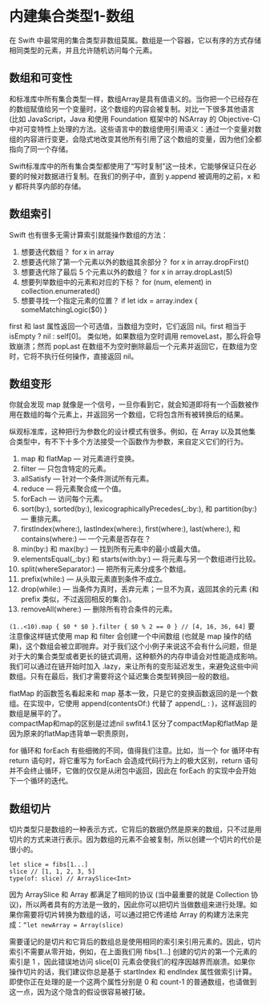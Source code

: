 # 内建集合类型1-数组

在 Swift 中最常用的集合类型非数组莫属。数组是一个容器，它以有序的方式存储相同类型的元素，并且允许随机访问每个元素。

## 数组和可变性

和标准库中所有集合类型一样，数组Array是具有值语义的。当你把一个已经存在的数组赋值给另一个变量时，这个数组的内容会被复制。对比一下很多其他语言 (比如 JavaScript，Java 和使用 Foundation 框架中的 NSArray 的 Objective-C) 中对可变特性上处理的方法。这些语言中的数组使用引用语义：通过一个变量对数组的内容进行变更，会隐式地改变其他所有引用了这个数组的变量，因为他们全都指向了同一个存储。

Swift标准库中的所有集合类型都使用了“写时复制”这一技术，它能够保证只在必要的时候对数据进行复制。在我们的例子中，直到 y.append 被调用的之前，x 和 y 都将共享内部的存储。


## 数组索引

Swift 也有很多无需计算索引就能操作数组的方法：
1. 想要迭代数组？ for x in array
2. 想要迭代除了第一个元素以外的数组其余部分？ for x in array.dropFirst()
3. 想要迭代除了最后 5 个元素以外的数组？ for x in array.dropLast(5)
4. 想要列举数组中的元素和对应的下标？ for (num, element) in collection.enumerated()
5. 想要寻找一个指定元素的位置？ if let idx = array.index { someMatchingLogic($0) }  

first 和 last 属性返回一个可选值，当数组为空时，它们返回 nil。first 相当于 isEmpty ? nil : self[0]。 
类似地，如果数组为空时调用 removeLast，那么将会导致崩溃；然而 popLast 在数组不为空时删除最后一个元素并返回它，在数组为空时，它将不执行任何操作，直接返回 nil。


## 数组变形

你就会发现 map 就像是一个信号，一旦你看到它，就会知道即将有一个函数被作用在数组的每个元素上，并返回另一个数组，它将包含所有被转换后的结果。

纵观标准库，这种把行为参数化的设计模式有很多。例如，在 Array 以及其他集合类型中，有不下十多个方法接受一个函数作为参数，来自定义它们的行为。
1. map 和 flatMap — 对元素进行变换。
2. filter — 只包含特定的元素。
3. allSatisfy — 针对一个条件测试所有元素。
4. reduce — 将元素聚合成一个值。
5. forEach — 访问每个元素。
5. sort(by:), sorted(by:), lexicographicallyPrecedes(_:by:), 和 partition(by:) — 重排元素。
6. firstIndex(where:), lastIndex(where:), first(where:), last(where:), 和 contains(where:) — 一个元素是否存在？
7. min(by:) 和 max(by:) — 找到所有元素中的最小或最大值。
8. elementsEqual(_:by:) 和 starts(with:by:) — 将元素与另一个数组进行比较。
9. split(whereSeparator:) — 把所有元素分成多个数组。
10. prefix(while:) — 从头取元素直到条件不成立。
11. drop(while:) — 当条件为真时，丢弃元素；一旦不为真，返回其余的元素 (和 prefix 类似，不过返回相反的集合)。
12. removeAll(where:) — 删除所有符合条件的元素。

`(1..<10).map { $0 * $0 }.filter { $0 % 2 == 0 } // [4, 16, 36, 64]` 要注意像这样链式使用 map 和 filter 会创建一个中间数组 (也就是 map 操作的结果)，这个数组会被立即抛弃。对于我们这个小例子来说这不会有什么问题，但是对于大的集合类型或者更长的链式调用，这种额外的内存申请会对性能造成影响。我们可以通过在链开始时加入 .lazy，来让所有的变形延迟发生，来避免这些中间数组。只有在最后，我们才需要将这个延迟集合类型转换回一般的数组。

flatMap 的函数签名看起来和 map 基本一致，只是它的变换函数返回的是一个数组。在实现中，它使用 append(contentsOf:) 代替了 append(_ : )，这样返回的数组是展平的了。  
compactMap和map的区别是过滤nil  swfit4.1 区分了compactMap和flatMap 是因为原来的flatMap违背单一职责原则，

for 循环和 forEach 有些细微的不同，值得我们注意。比如，当一个 for 循环中有 return 语句时，将它重写为 forEach 会造成代码行为上的极大区别，return 语句并不会终止循环，它做的仅仅是从闭包中返回，因此在 forEach 的实现中会开始下一个循环的迭代。

## 数组切片

切片类型只是数组的一种表示方式，它背后的数据仍然是原来的数组，只不过是用切片的方式来进行表示。因为数组的元素不会被复制，所以创建一个切片的代价是很小的。
```
let slice = fibs[1...]
slice // [1, 1, 2, 3, 5]
type(of: slice) // ArraySlice<Int>
```
因为 ArraySlice 和 Array 都满足了相同的协议 (当中最重要的就是 Collection 协议)，所以两者具有的方法是一致的，因此你可以把切片当做数组来进行处理。如果你需要将切片转换为数组的话，可以通过把它传递给 Array 的构建方法来完成：`“let newArray = Array(slice)`

需要谨记的是切片和它背后的数组总是使用相同的索引来引用元素的。因此，切片索引不需要从零开始，例如，在上面我们用 fibs[1...] 创建的切片的第一个元素的索引是 1 ，因此错误地访问 slice[0] 元素会使我们的程序因越界而崩溃。如果你操作切片的话，我们建议你总是基于 startIndex 和 endIndex 属性做索引计算。即使你正在处理的是一个这两个属性分别是 0 和 count-1 的普通数组，也请做到这一点，因为这个隐含的假设很容易被打破。




